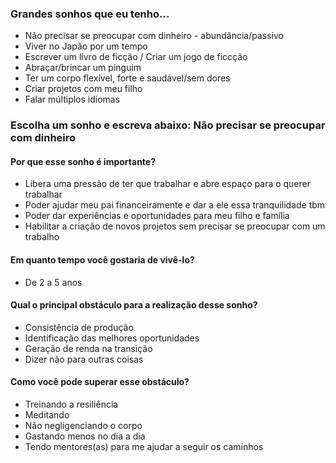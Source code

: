 ### Grandes sonhos que eu tenho...

- Não precisar se preocupar com dinheiro - abundância/passivo
- Viver no Japão por um tempo
- Escrever um livro de ficção / Criar um jogo de ficcção
- Abraçar/brincar um pinguim
- Ter um corpo flexível, forte e saudável/sem dores
- Criar projetos com meu filho
- Falar múltiplos idiomas

### Escolha um sonho e escreva abaixo: Não precisar se preocupar com dinheiro

#### Por que esse sonho é importante?
- Libera uma pressão de ter que trabalhar e abre espaço para o querer trabalhar
- Poder ajudar meu pai financeiramente e dar a ele essa tranquilidade tbm
- Poder dar experiências e oportunidades para meu filho e família
- Habilitar a criação de novos projetos sem precisar se preocupar com um trabalho

#### Em quanto tempo você gostaria de vivê-lo?

- De 2 a 5 anos

#### Qual o principal obstáculo para a realização desse sonho?

- Consistência de produção
- Identificação das melhores oportunidades
- Geração de renda na transição
- Dizer não para outras coisas

#### Como você pode superar esse obstáculo?

- Treinando a resiliência
- Meditando
- Não negligenciando o corpo
- Gastando menos no dia a dia
- Tendo mentores(as) para me ajudar a seguir os caminhos